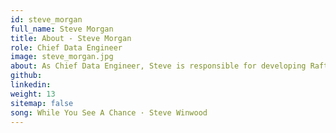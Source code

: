 ```yaml
---
id: steve_morgan
full_name: Steve Morgan
title: About - Steve Morgan
role: Chief Data Engineer
image: steve_morgan.jpg
about: As Chief Data Engineer, Steve is responsible for developing Raft’s data engineering team into a world-class organization with well-rounded dynamic engineers who greatly understand all aspects of the data stack, from governance and quality to distributed high-performance computing. He has over 15 years of experience in the defense industry, most of which has been as a data engineer and architect. He is a Lockheed Martin Fellow Emeritus for his work done to build a data platform at Lockheed Martin, which impacted every employee and was used on projects including Orion, the F35, and the Blackhawk. Steve has an M.S. in Computer and Information Sciences from SUNY Polytechnic Institute and is currently a Ph.D. candidate in Systems Science at Binghamton University. During off-hours, you’ll probably find Steve outdoors golfing, canoeing, skiing, or spending time with his 2 kids and wife.
github:
linkedin:
weight: 13
sitemap: false
song: While You See A Chance · Steve Winwood
---
```

